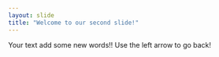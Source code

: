 ```yaml
---
layout: slide
title: "Welcome to our second slide!"
---
```

Your text add some new words!!
Use the left arrow to go back!
